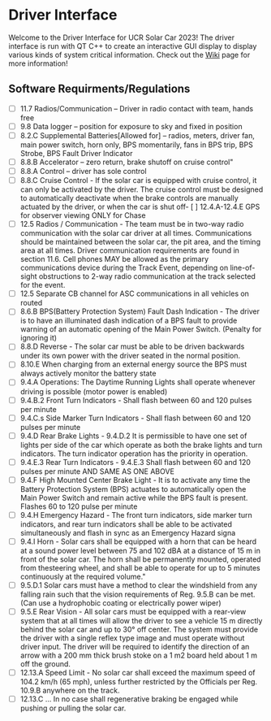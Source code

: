 # Driver Interface

Welcome to the Driver Interface for UCR Solar Car 2023! The driver interface is run with QT C++ to create an 
interactive GUI display to display various kinds of system critical information. Check out the [Wiki](https://github.com/UCR-Solar-Car/DriverInterface/wiki) page for 
more information! 

## Software Requirments/Regulations
- [ ] 11.7 Radios/Communication – Driver in radio contact with team, hands free
- [ ] 9.8 Data logger – position for exposure to sky and fixed in position
- [ ] 8.2.C Supplemental Batteries[Allowed for] – radios, meters, driver fan, main power switch, horn only, BPS momentarily, fans in BPS trip, BPS Strobe, BPS Fault Driver Indicator
- [ ] 8.8.B Accelerator – zero return, brake shutoff on cruise control"
- [ ] 8.8.A Control – driver has sole control
- [ ] 8.8.C Cruise Control - If the solar car is equipped with cruise control, it can only be activated by the driver. The cruise control must be designed to automatically deactivate when the brake controls are manually actuated by the driver, or when the car is shut off- [ ] 12.4.A-12.4.E GPS for observer viewing ONLY for Chase
- [ ] 12.5 Radios / Communication - The team must be in two-way radio communication with the solar car driver at all times. Communications should be maintained between the solar car, the pit area, and the timing area at all times.
Driver communication requirements are found in section 11.6. Cell phones MAY be allowed as the primary
communications device during the Track Event, depending on line-of-sight obstructions to 2-way radio
communication at the track selected for the event.
- [ ] 12.5 Separate CB channel for ASC communications in all vehicles on routed
- [ ] 8.6.B BPS(Battery Protection System) Fault Dash Indication - The driver is to have an illuminated dash indication of a BPS fault to provide warning of an automatic opening of the Main Power Switch. (Penalty for ignoring it)
- [ ] 8.8.D Reverse - The solar car must be able to be driven backwards under its own power with the driver seated in the normal position.
- [ ] 8.10.E When charging from an external energy source the BPS must always actively monitor the battery state 
- [ ] 9.4.A Operations: The Daytime Running Lights shall operate whenever driving is possible (motor
power is enabled)
- [ ] 9.4.B.2 Front Turn Indicators - Shall flash between 60 and 120 pulses per minute
- [ ] 9.4.C.s Side Marker Turn Indicators - Shall flash between 60 and 120 pulses per minute
- [ ] 9.4.D Rear Brake Lights - 9.4.D.2 It is permissible to have one set of lights per side of the car which operate as both the brake lights and turn indicators. The turn indicator operation has the priority in operation.
- [ ] 9.4.E.3 Rear Turn Indicators - 9.4.E.3 Shall flash between 60 and 120 pulses per minute AND SAME AS ONE ABOVE
- [ ] 9.4.F High Mounted Center Brake Light -  It is to activate any time the Battery Protection System (BPS) actuates to
automatically open the Main Power Switch and remain active while the BPS fault is present. Flashes 60 to 120 pulse per minute 
- [ ] 9.4.H Emergency Hazard - The front turn indicators, side marker turn indicators, and rear turn indicators shall be able to be activated simultaneously and flash in sync as an Emergency Hazard signa
- [ ] 9.4.I Horn - Solar cars shall be equipped with a horn that can be heard at a sound power level between 75 and 102 dBA at a distance of 15 m in front of the solar car. The horn shall be permanently mounted, operated from thesteering wheel, and shall be able to operate for up to 5 minutes continuously at the required volume."
- [ ] 9.5.D.1 Solar cars must have a method to clear the windshield from any falling rain such that the vision
requirements of Reg. 9.5.B can be met.(Can use a hydrophobic coating or electrically power wiper)
- [ ] 9.5.E Rear Vision - All solar cars must be equipped with a rear-view system that at all times will allow the driver to see a vehicle 15 m directly behind the solar car and up to 30° off center. The system must provide the
driver with a single reflex type image and must operate without driver input. The driver will be required to
identify the direction of an arrow with a 200 mm thick brush stoke on a 1 m2
board held about 1 m off the ground.
- [ ] 12.13.A Speed Limit - No solar car shall exceed the maximum speed of 104.2 km/h (65 mph), unless further restricted by the Officials per Reg. 10.9.B anywhere on the track.
- [ ] 12.13.C ... In no case shall regenerative braking be engaged while pushing or pulling the solar car.

